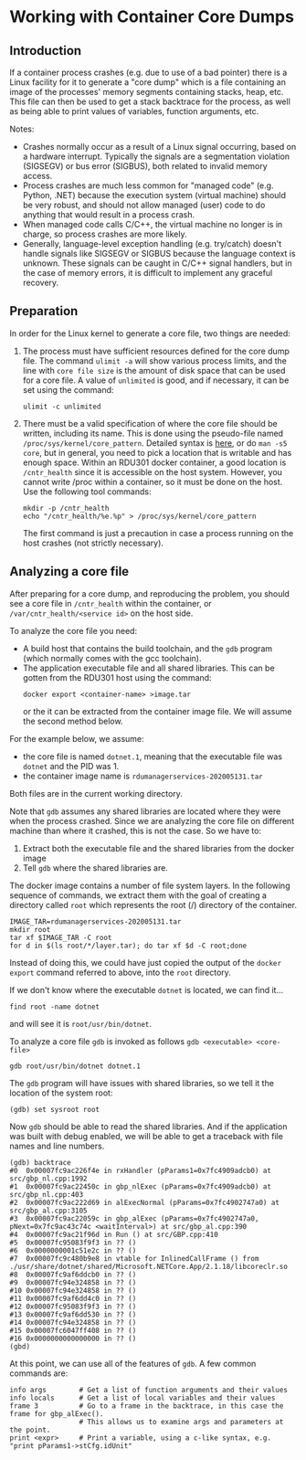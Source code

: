 # Working with Container Core Dumps

## Introduction

If a container process crashes (e.g. due to use of a bad pointer) there is a
Linux facility for it to generate a "core dump" which is a file containing an
image of the processes' memory segments containing stacks, heap, etc. This
file can then be used to get a stack backtrace for the process, as well
as being able to print values of variables, function arguments, etc.

Notes:
- Crashes normally occur as a result of a Linux signal occurring, based on
  a hardware interrupt. Typically the signals are a segmentation violation
  (SIGSEGV) or bus error (SIGBUS), both related to invalid memory access.
- Process crashes are much less common for "managed code" (e.g. Python,
  .NET) because the execution system (virtual machine) should be very
  robust, and should not allow managed (user) code to do anything that
  would result in a process crash.
- When managed code calls C/C++, the virtual machine no longer is in charge,
  so process crashes are more likely.
- Generally, language-level exception handling (e.g. try/catch) doesn't handle
  signals like SIGSEGV or SIGBUS because the language context is unknown.
  These signals can be caught in C/C++ signal handlers, but in the case
  of memory errors, it is difficult to implement any graceful recovery.
  
## Preparation

In order for the Linux kernel to generate a core file, two things are needed:

1. The process must have sufficient resources defined for the core dump file.
   The command `ulimit -a` will show various process limits, and the line
   with `core file size` is the amount of disk space that can be used for a core file.
   A value of `unlimited` is good, and if necessary, it can be set using the
   command:
   ```
   ulimit -c unlimited
   ```
2. There must be a valid specification of where the core file should be written, including
   its name. This is done using the pseudo-file named `/proc/sys/kernel/core_pattern`.
   Detailed syntax is [here](https://linux.die.net/man/5/core),
   or do `man -s5 core`, but in general, you need to pick a location
   that is writable and has enough space. Within an RDU301 docker container, a good
   location is `/cntr_health` since it is accessible on the host system.  However,
   you cannot write /proc within a container, so it must be done on the host.
   Use the following tool commands:
   ```
   mkdir -p /cntr_health
   echo "/cntr_health/%e.%p" > /proc/sys/kernel/core_pattern
   ```
   The first command is just a precaution in case a process running on the host
   crashes (not strictly necessary).

## Analyzing a core file

After preparing for a core dump, and reproducing the problem, you should see a core
file in `/cntr_health` within the container, or `/var/cntr_health/<service id>` on
the host side.

To analyze the core file you need:

- A build host that contains the build toolchain, and the `gdb` program (which normally
  comes with the gcc toolchain).
- The application executable file and all shared libraries. This can be gotten
  from the RDU301 host using the command:
  ```
  docker export <container-name> >image.tar
  ```
  or the it can be extracted from the container image file.  We will assume the
  second method below.

For the example below, we assume:
- the core file is named `dotnet.1`, meaning that the executable file was `dotnet`
  and the PID was 1.
- the container image name is `rdumanagerservices-202005131.tar`

Both files are in the current working directory.

Note that `gdb` assumes any shared libraries are located where they were when the
process crashed. Since we are analyzing the core file on different machine than where
it crashed, this is not the case. So we have to:

1. Extract both the executable file and the shared libraries from the docker image
2. Tell `gdb` where the shared libraries are.

The docker image contains a number of file system layers. In the following sequence
of commands, we extract them with the goal of creating a directory called `root`
which represents the root (/) directory of the container.
```
IMAGE_TAR=rdumanagerservices-202005131.tar
mkdir root
tar xf $IMAGE_TAR -C root
for d in $(ls root/*/layer.tar); do tar xf $d -C root;done
```
Instead of doing this, we could have just copied the output of the
`docker export` command referred to above, into the `root` directory.

If we don't know where the executable `dotnet` is located, we can find it...
```
find root -name dotnet
```
and will see it is `root/usr/bin/dotnet`.

To analyze a core file `gdb` is invoked as follows `gdb <executable> <core-file>`
```
gdb root/usr/bin/dotnet dotnet.1
```
The `gdb` program will have issues with shared libraries, so we tell it the
location of the system root:
```
(gdb) set sysroot root
```
Now `gdb` should be able to read the shared libraries. And if the application was
built with debug enabled, we will be able to get a traceback with file names and
line numbers.
```
(gdb) backtrace
#0  0x00007fc9ac226f4e in rxHandler (pParams1=0x7fc4909adcb0) at src/gbp_nl.cpp:1992
#1  0x00007fc9ac22450c in gbp_nlExec (pParams=0x7fc4909adcb0) at src/gbp_nl.cpp:403
#2  0x00007fc9ac222d69 in alExecNormal (pParams=0x7fc4902747a0) at src/gbp_al.cpp:3105
#3  0x00007fc9ac22059c in gbp_alExec (pParams=0x7fc4902747a0, pNext=0x7fc9ac43c74c <waitInterval>) at src/gbp_al.cpp:390
#4  0x00007fc9ac21f96d in Run () at src/GBP.cpp:410
#5  0x00007fc95083f9f3 in ?? ()
#6  0x0000000001c51e2c in ?? ()
#7  0x00007fc9c480b9e8 in vtable for InlinedCallFrame () from ./usr/share/dotnet/shared/Microsoft.NETCore.App/2.1.18/libcoreclr.so
#8  0x00007fc9af6ddcb0 in ?? ()
#9  0x00007fc94e324858 in ?? ()
#10 0x00007fc94e324858 in ?? ()
#11 0x00007fc9af6dd4c0 in ?? ()
#12 0x00007fc95083f9f3 in ?? ()
#13 0x00007fc9af6dd530 in ?? ()
#14 0x00007fc94e324858 in ?? ()
#15 0x00007fc6047ff408 in ?? ()
#16 0x0000000000000000 in ?? ()
(gbd) 
```
At this point, we can use all of the features of `gdb`.  A few common commands are:
```
info args        # Get a list of function arguments and their values
info locals      # Get a list of local variables and their values
frame 3          # Go to a frame in the backtrace, in this case the frame for gbp_alExec().
                 # This allows us to examine args and parameters at the point.
print <expr>     # Print a variable, using a c-like syntax, e.g. "print pParams1->stCfg.idUnit"
```
